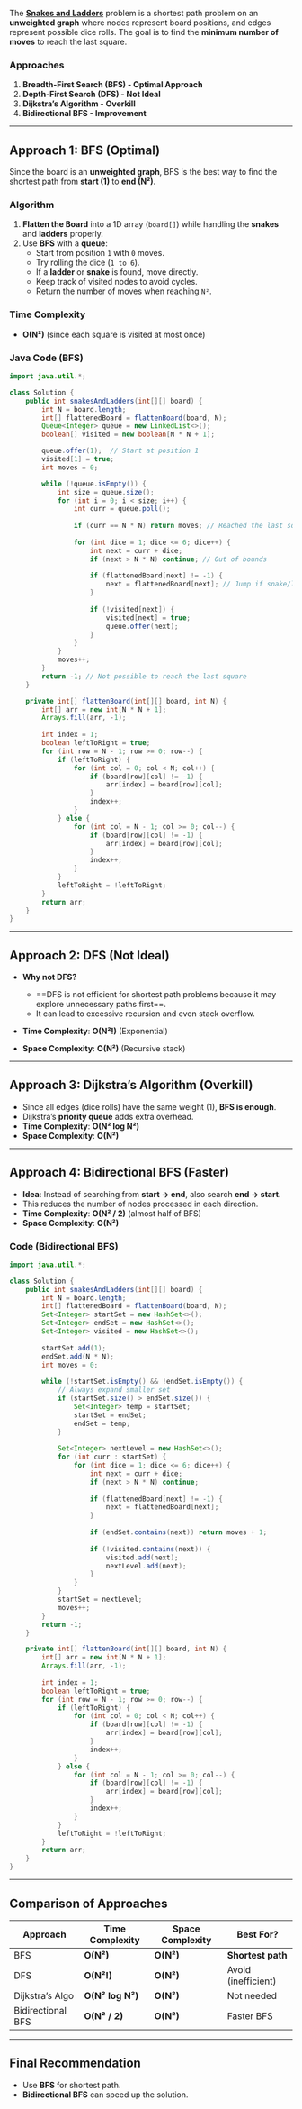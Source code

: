 The **[Snakes and Ladders](https://leetcode.com/problems/snakes-and-ladders/description/?envType=study-plan-v2&envId=top-interview-150)** problem is a shortest path problem on an **unweighted graph** where nodes represent board positions, and edges represent possible dice rolls. The goal is to find the **minimum number of moves** to reach the last square.

### **Approaches**
1. **Breadth-First Search (BFS) - Optimal Approach**
2. **Depth-First Search (DFS) - Not Ideal**
3. **Dijkstra’s Algorithm - Overkill**
4. **Bidirectional BFS - Improvement**

---

## **Approach 1: BFS (Optimal)**
Since the board is an **unweighted graph**, BFS is the best way to find the shortest path from **start (1)** to **end (N²)**.

### **Algorithm**
1. **Flatten the Board** into a 1D array (`board[]`) while handling the **snakes** and **ladders** properly.
2. Use **BFS** with a **queue**:
   - Start from position `1` with `0` moves.
   - Try rolling the dice (`1 to 6`).
   - If a **ladder** or **snake** is found, move directly.
   - Keep track of visited nodes to avoid cycles.
   - Return the number of moves when reaching `N²`.

### **Time Complexity**
- **O(N²)** (since each square is visited at most once)

### **Java Code (BFS)**
```java
import java.util.*;

class Solution {
    public int snakesAndLadders(int[][] board) {
        int N = board.length;
        int[] flattenedBoard = flattenBoard(board, N);
        Queue<Integer> queue = new LinkedList<>();
        boolean[] visited = new boolean[N * N + 1]; 

        queue.offer(1);  // Start at position 1
        visited[1] = true;
        int moves = 0;

        while (!queue.isEmpty()) {
            int size = queue.size();
            for (int i = 0; i < size; i++) {
                int curr = queue.poll();
                
                if (curr == N * N) return moves; // Reached the last square
                
                for (int dice = 1; dice <= 6; dice++) {
                    int next = curr + dice;
                    if (next > N * N) continue; // Out of bounds
                    
                    if (flattenedBoard[next] != -1) {
                        next = flattenedBoard[next]; // Jump if snake/ladder
                    }
                    
                    if (!visited[next]) {
                        visited[next] = true;
                        queue.offer(next);
                    }
                }
            }
            moves++;
        }
        return -1; // Not possible to reach the last square
    }

    private int[] flattenBoard(int[][] board, int N) {
        int[] arr = new int[N * N + 1]; 
        Arrays.fill(arr, -1);
        
        int index = 1;
        boolean leftToRight = true;
        for (int row = N - 1; row >= 0; row--) {
            if (leftToRight) {
                for (int col = 0; col < N; col++) {
                    if (board[row][col] != -1) {
                        arr[index] = board[row][col];
                    }
                    index++;
                }
            } else {
                for (int col = N - 1; col >= 0; col--) {
                    if (board[row][col] != -1) {
                        arr[index] = board[row][col];
                    }
                    index++;
                }
            }
            leftToRight = !leftToRight;
        }
        return arr;
    }
}
```

---

## **Approach 2: DFS (Not Ideal)**
- **Why not DFS?**
  - ==DFS is not efficient for shortest path problems because it may explore unnecessary paths first==.
  - It can lead to excessive recursion and even stack overflow.

- **Time Complexity**: **O(N²!)** (Exponential)  
- **Space Complexity**: **O(N²)** (Recursive stack)

---

## **Approach 3: Dijkstra’s Algorithm (Overkill)**
- Since all edges (dice rolls) have the same weight (1), **BFS is enough**.
- Dijkstra’s **priority queue** adds extra overhead.
- **Time Complexity**: **O(N² log N²)**
- **Space Complexity**: **O(N²)**

---

## **Approach 4: Bidirectional BFS (Faster)**
- **Idea**: Instead of searching from **start → end**, also search **end → start**.
- This reduces the number of nodes processed in each direction.
- **Time Complexity**: **O(N² / 2)** (almost half of BFS)
- **Space Complexity**: **O(N²)**

### **Code (Bidirectional BFS)**
```java
import java.util.*;

class Solution {
    public int snakesAndLadders(int[][] board) {
        int N = board.length;
        int[] flattenedBoard = flattenBoard(board, N);
        Set<Integer> startSet = new HashSet<>();
        Set<Integer> endSet = new HashSet<>();
        Set<Integer> visited = new HashSet<>();
        
        startSet.add(1);
        endSet.add(N * N);
        int moves = 0;
        
        while (!startSet.isEmpty() && !endSet.isEmpty()) {
            // Always expand smaller set
            if (startSet.size() > endSet.size()) {
                Set<Integer> temp = startSet;
                startSet = endSet;
                endSet = temp;
            }
            
            Set<Integer> nextLevel = new HashSet<>();
            for (int curr : startSet) {
                for (int dice = 1; dice <= 6; dice++) {
                    int next = curr + dice;
                    if (next > N * N) continue;
                    
                    if (flattenedBoard[next] != -1) {
                        next = flattenedBoard[next];
                    }
                    
                    if (endSet.contains(next)) return moves + 1;
                    
                    if (!visited.contains(next)) {
                        visited.add(next);
                        nextLevel.add(next);
                    }
                }
            }
            startSet = nextLevel;
            moves++;
        }
        return -1;
    }

    private int[] flattenBoard(int[][] board, int N) {
        int[] arr = new int[N * N + 1]; 
        Arrays.fill(arr, -1);
        
        int index = 1;
        boolean leftToRight = true;
        for (int row = N - 1; row >= 0; row--) {
            if (leftToRight) {
                for (int col = 0; col < N; col++) {
                    if (board[row][col] != -1) {
                        arr[index] = board[row][col];
                    }
                    index++;
                }
            } else {
                for (int col = N - 1; col >= 0; col--) {
                    if (board[row][col] != -1) {
                        arr[index] = board[row][col];
                    }
                    index++;
                }
            }
            leftToRight = !leftToRight;
        }
        return arr;
    }
}
```

---

## **Comparison of Approaches**
| Approach           | Time Complexity | Space Complexity | Best For? |
|--------------------|----------------|------------------|-----------|
| BFS               | **O(N²)**       | **O(N²)**        | **Shortest path** |
| DFS               | **O(N²!)**      | **O(N²)**        | Avoid (inefficient) |
| Dijkstra’s Algo   | **O(N² log N²)**| **O(N²)**        | Not needed |
| Bidirectional BFS | **O(N² / 2)**   | **O(N²)**        | Faster BFS |

---

## **Final Recommendation**
- Use **BFS** for shortest path.
- **Bidirectional BFS** can speed up the solution.

